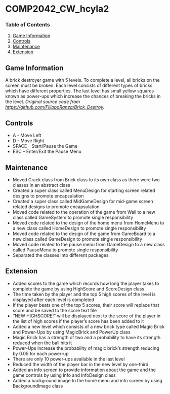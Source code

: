 # COMP2042_CW_hcyla2

### Table of Contents
1. [Game Information](https://github.com/Emi-Lize/COMP2042_CW_hcyla2#game-information)
2. [Controls](https://github.com/Emi-Lize/COMP2042_CW_hcyla2#controls)
3. [Maintenance](https://github.com/Emi-Lize/COMP2042_CW_hcyla2#maintenance)
4. [Extension](https://github.com/Emi-Lize/COMP2042_CW_hcyla2#extension)

## Game Information
A brick destroyer game with 5 levels. To complete a level, all bricks on the screen must be broken. Each level consists of different types of bricks which have different properties. The last level has small yellow squares known as power-ups which increase the chances of breaking the bricks in the level. *Original source code from https://github.com/FilippoRanza/Brick_Destroy.*

## Controls
- A - Move Left
- D - Move Right
- SPACE – Start/Pause the Game
- ESC – Enter/Exit the Pause Menu

## Maintenance
- Moved Crack class from Brick class to its own class as there were two classes in an abstract class
- Created a super class called MenuDesign for starting screen related designs to promote encapsulation
- Created a super class called MidGameDesign for mid-game screen related designs to promote encapsulation
- Moved code related to the operation of the game from Wall to a new class called GameSystem to promote single responsibility
- Moved code related to the design of the home menu from HomeMenu to a new class called HomeDesign to promote single responsibility
- Moved code related to the design of the game from GameBoard to a new class called GameDesign to promote single responsibility
- Moved code related to the pause menu from GameDesign to a new class called PauseMenu to promote single responsibility
- Separated the classes into different packages

## Extension
- Added scores to the game which records how long the player takes to complete the game by using HighScore and ScoreDesign class
- The time taken by the player and the top 5 high scores of the level is displayed after each level is completed
- If the player beats one of the top 5 scores, their score will replace that score and be saved to the score text file
- “NEW HIGHSCORE!” will be displayed next to the score of the player in the list of high scores if the player’s score has been added to it
- Added a new level which consists of a new brick type called Magic Brick and Power-Ups by using MagicBrick and PowerUp class
- Magic Brick has a strength of two and a probability to have its strength reduced when the ball hits it
- Power-Ups increase the probability of magic brick’s strength reducing by 0.05 for each power-up
- There are only 10 power-ups available in the last level
- Reduced the width of the player bar in the new level by one-third
- Added an info screen to provide information about the game and the game controls by using Info and InfoDesign class
- Added a background image to the home menu and info screen by using BackgroundImage class
